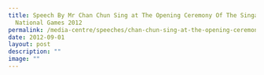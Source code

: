 ```yaml
---
title: Speech By Mr Chan Chun Sing at The Opening Ceremony Of The Singapore
  National Games 2012
permalink: /media-centre/speeches/chan-chun-sing-at-the-opening-ceremony-of-the-singapore-national-games-2012/
date: 2012-09-01
layout: post
description: ""
image: ""
---
```


